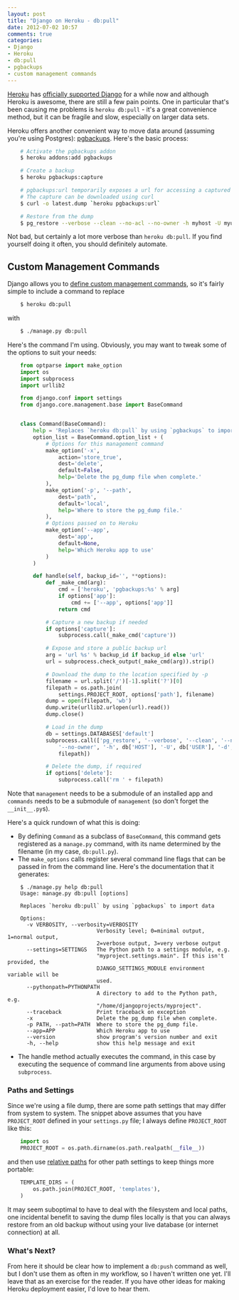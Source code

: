 ```yaml
---
layout: post
title: "Django on Heroku - db:pull"
date: 2012-07-02 10:57
comments: true
categories:
- Django
- Heroku
- db:pull
- pgbackups
- custom management commands
---
```


[Heroku](http://www.heroku.com) has
[officially supported Django](https://devcenter.heroku.com/articles/django) for
a while now and although Heroku is awesome, there are still a few pain points.
One in particular that's been causing me problems is `heroku db:pull` - it's a
great convenience method, but it can be fragile and slow, especially on larger
data sets.

Heroku offers another convenient way to move data around (assuming you're using
Postgres): [pgbackups](https://devcenter.heroku.com/articles/pgbackups). Here's
the basic process: <!--more-->

``` bash
    # Activate the pgbackups addon
    $ heroku addons:add pgbackups

    # Create a backup
    $ heroku pgbackups:capture

    # pgbackups:url temporarily exposes a url for accessing a captured database
    # The capture can be downloaded using curl
    $ curl -o latest.dump `heroku pgbackups:url`

    # Restore from the dump
    $ pg_restore --verbose --clean --no-acl --no-owner -h myhost -U myuser -d mydb latest.dump
```

Not bad, but certainly a lot more verbose than `heroku db:pull`. If you find
yourself doing it often, you should definitely automate.

## Custom Management Commands
Django allows you to
[define custom management commands](https://docs.djangoproject.com/en/dev/howto/custom-management-commands/),
so it's fairly simple to include a command to replace

``` bash
    $ heroku db:pull
```

with

``` bash
    $ ./manage.py db:pull
```

Here's the command I'm using. Obviously, you may want to tweak some of
the options to suit your needs:

``` python management/commands/db:pull.py
    from optparse import make_option
    import os
    import subprocess
    import urllib2

    from django.conf import settings
    from django.core.management.base import BaseCommand


    class Command(BaseCommand):
        help = 'Replaces `heroku db:pull` by using `pgbackups` to import data'
        option_list = BaseCommand.option_list + (
            # Options for this management command
            make_option('-x',
                action='store_true',
                dest='delete',
                default=False,
                help='Delete the pg_dump file when complete.'
            ),
            make_option('-p', '--path',
                dest='path',
                default='local',
                help='Where to store the pg_dump file.'
            ),
            # Options passed on to Heroku
            make_option('--app',
                dest='app',
                default=None,
                help='Which Heroku app to use'
            )
        )

        def handle(self, backup_id='', **options):
            def _make_cmd(arg):
                cmd = ['heroku', 'pgbackups:%s' % arg]
                if options['app']:
                    cmd += ['--app', options['app']]
                return cmd

            # Capture a new backup if needed
            if options['capture']:
                subprocess.call(_make_cmd('capture'))

            # Expose and store a public backup url
            arg = 'url %s' % backup_id if backup_id else 'url'
            url = subprocess.check_output(_make_cmd(arg)).strip()

            # Download the dump to the location specified by -p
            filename = url.split('/')[-1].split('?')[0]
            filepath = os.path.join(
                settings.PROJECT_ROOT, options['path'], filename)
            dump = open(filepath, 'wb')
            dump.write(urllib2.urlopen(url).read())
            dump.close()

            # Load in the dump
            db = settings.DATABASES['default']
            subprocess.call(['pg_restore', '--verbose', '--clean', '--no-acl',
                '--no-owner', '-h', db['HOST'], '-U', db['USER'], '-d', db['NAME'],
                filepath])

            # Delete the dump, if required
            if options['delete']:
                subprocess.call('rm ' + filepath)
```

Note that `management` needs to be a submodule of an installed app and
`commands` needs to be a submodule of `management` (so don't forget the
`__init__.py`s).

Here's a quick rundown of what this is doing:

* By defining `Command` as a subclass of `BaseCommand`, this command gets
  registered as a `manage.py` command, with its name determined by the filename
  (in my case, `db:pull.py`).
* The `make_options` calls register several command line flags that can be
  passed in from the command line. Here's the documentation that it generates:
``` text
    $ ./manage.py help db:pull
    Usage: manage.py db:pull [options]

    Replaces `heroku db:pull` by using `pgbackups` to import data

    Options:
      -v VERBOSITY, --verbosity=VERBOSITY
                            Verbosity level; 0=minimal output, 1=normal output,
                            2=verbose output, 3=very verbose output
      --settings=SETTINGS   The Python path to a settings module, e.g.
                            "myproject.settings.main". If this isn't provided, the
                            DJANGO_SETTINGS_MODULE environment variable will be
                            used.
      --pythonpath=PYTHONPATH
                            A directory to add to the Python path, e.g.
                            "/home/djangoprojects/myproject".
      --traceback           Print traceback on exception
      -x                    Delete the pg_dump file when complete.
      -p PATH, --path=PATH  Where to store the pg_dump file.
      --app=APP             Which Heroku app to use
      --version             show program's version number and exit
      -h, --help            show this help message and exit
```
* The handle method actually executes the command, in this case by executing
  the sequence of command line arguments from above using `subprocess`.

### Paths and Settings

Since we're using a file dump, there are some path settings that may differ
from system to system. The snippet above assumes that you have `PROJECT_ROOT`
defined in your `settings.py` file; I always define `PROJECT_ROOT` like this:

``` python settings.py
    import os
    PROJECT_ROOT = os.path.dirname(os.path.realpath(__file__))
```

and then use
[relative paths](http://www.morethanseven.net/2009/02/11/django-settings-tip-setting-relative-paths.html)
for other path settings to keep things more portable:

``` python settings.py
    TEMPLATE_DIRS = (
        os.path.join(PROJECT_ROOT, 'templates'),
    )
```

It may seem suboptimal to have to deal with the filesystem and local paths, one
incidental benefit to saving the dump files locally is that you can always
restore from an old backup without using your live database (or internet
connection) at all.

### What's Next?

From here it should be clear how to implement a `db:push` command as well, but
I don't use them as often in my workflow, so I haven't written one yet. I'll
leave that as an exercise for the reader. If you have other ideas for making
Heroku deployment easier, I'd love to hear them.